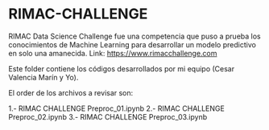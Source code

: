 # RIMAC-CHALLENGE
RIMAC Data Science Challenge fue una competencia que puso a prueba los conocimientos de Machine Learning para desarrollar un modelo predictivo en solo una amanecida. Link: https://www.rimacchallenge.com

Este folder contiene los códigos desarrollados por mi equipo (Cesar Valencia Marín y Yo).

El order de los archivos a revisar son: 

1.- RIMAC CHALLENGE Preproc_01.ipynb 
2.- RIMAC CHALLENGE Preproc_02.ipynb 
3.- RIMAC CHALLENGE Preproc_03.ipynb 
